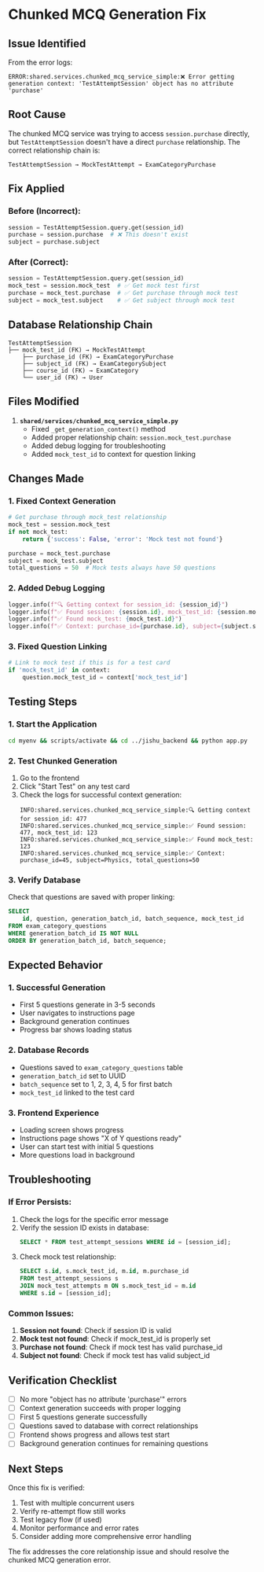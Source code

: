 # Chunked MCQ Generation Fix

## Issue Identified

From the error logs:
```
ERROR:shared.services.chunked_mcq_service_simple:❌ Error getting generation context: 'TestAttemptSession' object has no attribute 'purchase'
```

## Root Cause

The chunked MCQ service was trying to access `session.purchase` directly, but `TestAttemptSession` doesn't have a direct `purchase` relationship. The correct relationship chain is:

```
TestAttemptSession → MockTestAttempt → ExamCategoryPurchase
```

## Fix Applied

### Before (Incorrect):
```python
session = TestAttemptSession.query.get(session_id)
purchase = session.purchase  # ❌ This doesn't exist
subject = purchase.subject
```

### After (Correct):
```python
session = TestAttemptSession.query.get(session_id)
mock_test = session.mock_test  # ✅ Get mock test first
purchase = mock_test.purchase  # ✅ Get purchase through mock test
subject = mock_test.subject    # ✅ Get subject through mock test
```

## Database Relationship Chain

```
TestAttemptSession
├── mock_test_id (FK) → MockTestAttempt
    ├── purchase_id (FK) → ExamCategoryPurchase
    ├── subject_id (FK) → ExamCategorySubject
    ├── course_id (FK) → ExamCategory
    └── user_id (FK) → User
```

## Files Modified

1. **`shared/services/chunked_mcq_service_simple.py`**
   - Fixed `_get_generation_context()` method
   - Added proper relationship chain: `session.mock_test.purchase`
   - Added debug logging for troubleshooting
   - Added `mock_test_id` to context for question linking

## Changes Made

### 1. Fixed Context Generation
```python
# Get purchase through mock_test relationship
mock_test = session.mock_test
if not mock_test:
    return {'success': False, 'error': 'Mock test not found'}

purchase = mock_test.purchase
subject = mock_test.subject
total_questions = 50  # Mock tests always have 50 questions
```

### 2. Added Debug Logging
```python
logger.info(f"🔍 Getting context for session_id: {session_id}")
logger.info(f"✅ Found session: {session.id}, mock_test_id: {session.mock_test_id}")
logger.info(f"✅ Found mock_test: {mock_test.id}")
logger.info(f"✅ Context: purchase_id={purchase.id}, subject={subject.subject_name}")
```

### 3. Fixed Question Linking
```python
# Link to mock test if this is for a test card
if 'mock_test_id' in context:
    question.mock_test_id = context['mock_test_id']
```

## Testing Steps

### 1. Start the Application
```bash
cd myenv && scripts/activate && cd ../jishu_backend && python app.py
```

### 2. Test Chunked Generation
1. Go to the frontend
2. Click "Start Test" on any test card
3. Check the logs for successful context generation:
   ```
   INFO:shared.services.chunked_mcq_service_simple:🔍 Getting context for session_id: 477
   INFO:shared.services.chunked_mcq_service_simple:✅ Found session: 477, mock_test_id: 123
   INFO:shared.services.chunked_mcq_service_simple:✅ Found mock_test: 123
   INFO:shared.services.chunked_mcq_service_simple:✅ Context: purchase_id=45, subject=Physics, total_questions=50
   ```

### 3. Verify Database
Check that questions are saved with proper linking:
```sql
SELECT 
    id, question, generation_batch_id, batch_sequence, mock_test_id
FROM exam_category_questions 
WHERE generation_batch_id IS NOT NULL
ORDER BY generation_batch_id, batch_sequence;
```

## Expected Behavior

### 1. Successful Generation
- First 5 questions generate in 3-5 seconds
- User navigates to instructions page
- Background generation continues
- Progress bar shows loading status

### 2. Database Records
- Questions saved to `exam_category_questions` table
- `generation_batch_id` set to UUID
- `batch_sequence` set to 1, 2, 3, 4, 5 for first batch
- `mock_test_id` linked to the test card

### 3. Frontend Experience
- Loading screen shows progress
- Instructions page shows "X of Y questions ready"
- User can start test with initial 5 questions
- More questions load in background

## Troubleshooting

### If Error Persists:
1. Check the logs for the specific error message
2. Verify the session ID exists in database:
   ```sql
   SELECT * FROM test_attempt_sessions WHERE id = [session_id];
   ```
3. Check mock test relationship:
   ```sql
   SELECT s.id, s.mock_test_id, m.id, m.purchase_id 
   FROM test_attempt_sessions s 
   JOIN mock_test_attempts m ON s.mock_test_id = m.id 
   WHERE s.id = [session_id];
   ```

### Common Issues:
1. **Session not found**: Check if session ID is valid
2. **Mock test not found**: Check if mock_test_id is properly set
3. **Purchase not found**: Check if mock test has valid purchase_id
4. **Subject not found**: Check if mock test has valid subject_id

## Verification Checklist

- [ ] No more "object has no attribute 'purchase'" errors
- [ ] Context generation succeeds with proper logging
- [ ] First 5 questions generate successfully
- [ ] Questions saved to database with correct relationships
- [ ] Frontend shows progress and allows test start
- [ ] Background generation continues for remaining questions

## Next Steps

Once this fix is verified:
1. Test with multiple concurrent users
2. Verify re-attempt flow still works
3. Test legacy flow (if used)
4. Monitor performance and error rates
5. Consider adding more comprehensive error handling

The fix addresses the core relationship issue and should resolve the chunked MCQ generation error.
